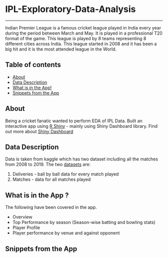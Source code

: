 # IPL-Exploratory-Data-Analysis
----

Indian Premier League is a famous cricket league played in India every year during the period between March and May. It is played in a professional T20 format of the game. This league is played by 8 teams representing 8 different cities across India. This league started in 2008 and it has been a big hit and it is the most attended league in the World.

## Table of contents
* [About](#about)
* [Data Description](#data-description)
* [What is in the App!](#what-is-in-the-app!)
* [Snippets from the App](#snippents-from-the-app)

## About

Being a cricket fanatic wanted to perform EDA of IPL Data.
Built an interactive app using [R Shiny](https://shiny.rstudio.com/) - mainly using Shiny Dashboard library. Find out more about [Shiny Dashboard](http://rstudio.github.io/shinydashboard/) 

## Data Description
Data is taken from kaggle which has two dataset including all the matches from 2008 to 2019. 
The two [datasets]() are:
  1. Deliveries - ball by ball data for every match played
  2. Matches - data for all matches played

## What is in the App ?
The following have been covered in the app.
* Overview
* Top Performance by season (Season-wise batting and bowling stats)
* Player Profile
* Player performance by venue and against opponent
    
## Snippets from the App




